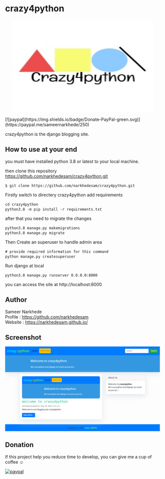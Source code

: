 # crazy4python
<p align="center">
    <img width="460" height="300" src="https://raw.githubusercontent.com/narkhedesam/crazy4python/master/crazy4python_200x200.jpg">
</p>
[![paypal](https://img.shields.io/badge/Donate-PayPal-green.svg)](https://paypal.me/sameernarkhede/250)

crazy4python is the django blogging site.

## How to use at your end
you must have installed python 3.8 or latest to your local machine.

then clone this repository https://github.com/narkhedesam/crazy4python.git

    $ git clone https://github.com/narkhedesam/crazy4python.git

Firstly switch to directery crazy4python add requirements 

    cd crazy4python
    python3.8 -m pip install -r requirements.txt


after that you need to migrate the changes 
    
    python3.8 manage.py makemigrations
    python3.8 manage.py migrate

Then Create an superuser to handle admin area

    # provide required information for this command
    python manage.py createsuperuser 
    
Run django at local
    
    python3.8 manage.py runserver 0.0.0.0:8000
    
 you can access the site at http://localhost:8000

## Author 
Sameer Narkhede <br/>
Profile : https://github.com/narkhedesam <br/>
Website : https://narkhedesam.github.io/ 

## Screenshot

![Screenshot](https://raw.githubusercontent.com/narkhedesam/crazy4python/master/crazy4python_ss.png)


## Donation

If this project help you reduce time to develop, you can give me a cup of coffee :relaxed: 
<br/>

[![paypal](https://www.paypalobjects.com/en_US/i/btn/btn_donateCC_LG.gif)](https://paypal.me/sameernarkhede/250)
